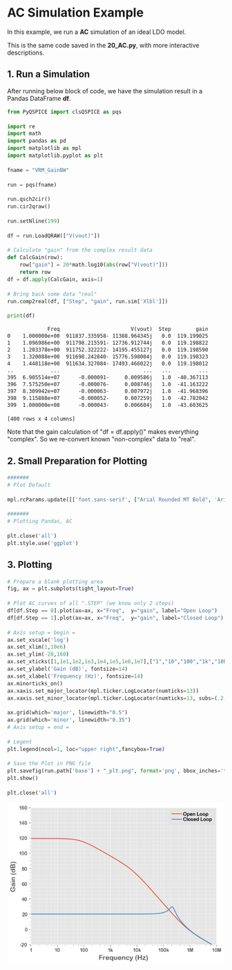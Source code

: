 # AC Simulation Example

In this example, we run a **AC** simulation of an ideal LDO model.

This is the same code saved in the **20_AC.py**, with more interactive descriptions.

## 1. Run a Simulation

After running below block of code, we have the simulation result in a Pandas DataFrame **df**.


```python
from PyQSPICE import clsQSPICE as pqs

import re
import math
import pandas as pd
import matplotlib as mpl
import matplotlib.pyplot as plt

fname = "VRM_GainBW"

run = pqs(fname)

run.qsch2cir()
run.cir2qraw()

run.setNline(199)

df = run.LoadQRAW(["V(vout)"])

# Calculate "gain" from the complex result data
def CalcGain(row):
    row["gain"] = 20*math.log10(abs(row["V(vout)"]))
    return row
df = df.apply(CalcGain, axis=1)

# Bring back some data "real"
run.comp2real(df, ["Step", "gain", run.sim['Xlbl']])

print(df)
```

                 Freq                       V(vout)  Step        gain
    0    1.000000e+00  911837.335958- 11388.964345j   0.0  119.199025
    1    1.096986e+00  911798.215591- 12736.912744j   0.0  119.198822
    2    1.203378e+00  911752.322222- 14195.455127j   0.0  119.198590
    3    1.320088e+00  911698.242840- 15776.598004j   0.0  119.198323
    4    1.448118e+00  911634.327084- 17493.466022j   0.0  119.198012
    ..            ...                           ...   ...         ...
    395  6.905514e+07      -0.000091-     0.009586j   1.0  -40.367113
    396  7.575250e+07      -0.000076-     0.008746j   1.0  -41.163222
    397  8.309942e+07      -0.000063-     0.007972j   1.0  -41.968396
    398  9.115888e+07      -0.000052-     0.007259j   1.0  -42.782042
    399  1.000000e+08      -0.000043-     0.006604j   1.0  -43.603625
    
    [400 rows x 4 columns]
    

Note that the gain calculation of "df = df.apply()" makes everything "complex".  So we re-convert known "non-complex" data to "real".

## 2. Small Preparation for Plotting


```python
#######
# Plot Default

mpl.rcParams.update([['font.sans-serif', ["Arial Rounded MT Bold", 'Arial Unicode MS', 'Arial', 'sans-serif']], ["mathtext.default", "rm"], ["legend.labelspacing", 0.1], ["legend.columnspacing", 0.2], ["legend.handletextpad", 0.3], ['axes.formatter.useoffset', False], ['xtick.minor.visible', True], ['ytick.minor.visible', True], ['grid.linewidth', 1],["savefig.dpi", 300], ["axes.unicode_minus", False]])

#######
# Plotting Pandas, AC

plt.close('all')
plt.style.use('ggplot')
```

## 3. Plotting


```python
# Prepare a blank plotting area
fig, ax = plt.subplots(tight_layout=True)

# Plot AC curves of all ".STEP" (we know only 2 steps)
df[df.Step == 0].plot(ax=ax, x="Freq",  y="gain", label="Open Loop")
df[df.Step == 1].plot(ax=ax, x="Freq",  y="gain", label="Closed Loop")

# Axis setup = begin =
ax.set_xscale('log')
ax.set_xlim(1,10e6)
ax.set_ylim(-20,160)
ax.set_xticks([1,1e1,1e2,1e3,1e4,1e5,1e6,1e7],["1","10","100","1k","10k","100k","1M","10M"])
ax.set_ylabel('Gain (dB)', fontsize=14)
ax.set_xlabel('Frequency (Hz)', fontsize=14)
ax.minorticks_on()
ax.xaxis.set_major_locator(mpl.ticker.LogLocator(numticks=13))
ax.xaxis.set_minor_locator(mpl.ticker.LogLocator(numticks=13, subs=(.2,.4,.6,.8)))

ax.grid(which='major', linewidth="0.5")
ax.grid(which='minor', linewidth="0.35")
# Axis setup = end =

# Legent
plt.legend(ncol=1, loc="upper right",fancybox=True)

# Save the Plot in PNG file
plt.savefig(run.path['base'] + "_plt.png", format='png', bbox_inches='tight')
plt.show()

plt.close('all')
```


    
![](../../images/output_AC_0.png)
    

